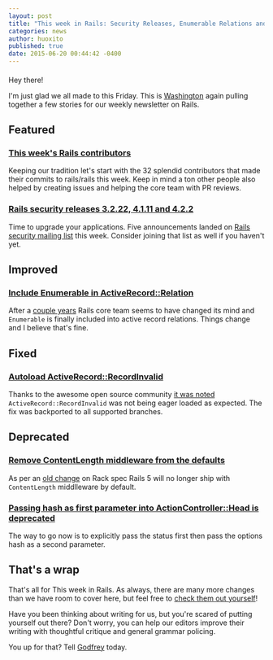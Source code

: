 ```yaml
---
layout: post
title: "This week in Rails: Security Releases, Enumerable Relations and more!"
categories: news
author: huoxito
published: true
date: 2015-06-20 00:44:42 -0400
---
```


####

Hey there!

I'm just glad we all made to this Friday. This is [Washington](https://twitter.com/huoxito) again pulling together a few stories for our weekly newsletter on Rails.

## Featured

### [This week's Rails contributors](http://contributors.rubyonrails.org/contributors/in-time-window/20150613-20150619)

Keeping our tradition let's start with the 32 splendid contributors that made their commits to rails/rails this week. Keep in mind a ton other people also helped by creating issues and helping the core team with PR reviews.

### [Rails security releases 3.2.22, 4.1.11 and 4.2.2](https://rubyonrails.org/2015/6/16/Rails-3-2-22-4-1-11-and-4-2-2-have-been-released-and-more)

Time to upgrade your applications. Five announcements landed on [Rails security mailing list](https://groups.google.com/forum/#!forum/rubyonrails-security) this week. Consider joining that list as well if you haven't yet.

## Improved

### [Include Enumerable in ActiveRecord::Relation](https://github.com/rails/rails/commit/b644964b2b555798fc4b94d384b98438db863b3f)

After a [couple years](https://github.com/rails/rails/pull/8794) Rails core team seems to have changed its mind and `Enumerable` is finally included into active record relations. Things change and I believe that's fine.

## Fixed

### [Autoload ActiveRecord::RecordInvalid](https://github.com/rails/rails/commit/c3133f50bc7b09c945f6387f3a64539b75d3dbc9)

Thanks to the awesome open source community [it was noted](https://github.com/rails/rails/issues/20626) `ActiveRecord::RecordInvalid` was not being eager loaded as expected. The fix was backported to all supported branches.

## Deprecated

### [Remove ContentLength middleware from the defaults](https://github.com/rails/rails/commit/56903585a099ab67a7acfaaef0a02db8fe80c450)

As per an [old change](https://github.com/rack/rack/commit/86ddc7a6ec68d7b6951c2dbd07947c4254e8bc0d) on Rack spec Rails 5 will no longer ship with `ContentLength` middlleware by default.

### [Passing hash as first parameter into ActionController::Head is deprecated](https://github.com/rails/rails/pull/20407)

The way to go now is to explicitly pass the status first then pass the options hash as a second parameter.

## That's a wrap

That's all for This week in Rails. As always, there are many more changes than we have room to cover here, but feel free to [check them out yourself](https://github.com/rails/rails/compare/master@%7B2015-06-13%7D...@%7B2015-06-20%7D)!

Have you been thinking about writing for us, but you're scared of putting yourself out there? Don't worry, you can help our editors improve their writing with thoughtful critique and general grammar policing.

You up for that? Tell [Godfrey](mailto:godfrey@brewhouse.io) today.

